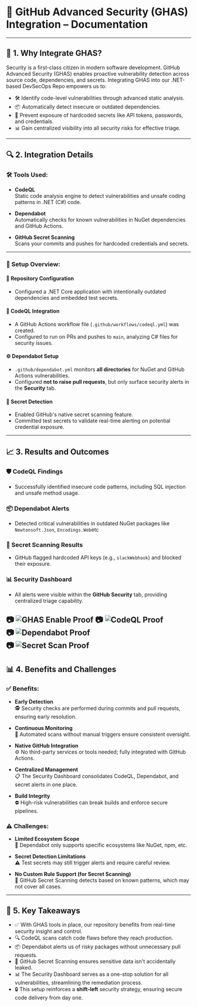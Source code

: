 # 🔐 GitHub Advanced Security (GHAS) Integration – Documentation

---

## 🌟 1. Why Integrate GHAS?

Security is a first-class citizen in modern software development. GitHub Advanced Security (GHAS) enables proactive vulnerability detection across source code, dependencies, and secrets. Integrating GHAS into our .NET-based DevSecOps Repo empowers us to:

- 🛠️ Identify code-level vulnerabilities through advanced static analysis.
- 📦 Automatically detect insecure or outdated dependencies.
- 🔑 Prevent exposure of hardcoded secrets like API tokens, passwords, and credentials.
- 📊 Gain centralized visibility into all security risks for effective triage.

---

## 🔍 2. Integration Details

### 🛠️ Tools Used:

- **CodeQL**  
  Static code analysis engine to detect vulnerabilities and unsafe coding patterns in .NET (C#) code.

- **Dependabot**  
  Automatically checks for known vulnerabilities in NuGet dependencies and GitHub Actions.

- **GitHub Secret Scanning**  
  Scans your commits and pushes for hardcoded credentials and secrets.

---

### 🧪 Setup Overview:

#### 📁 Repository Configuration

- Configured a .NET Core application with intentionally outdated dependencies and embedded test secrets.

#### 📝 CodeQL Integration

- A GitHub Actions workflow file (`.github/workflows/codeql.yml`) was created.
- Configured to run on PRs and pushes to `main`, analyzing C# files for security issues.

#### ⚙️ Dependabot Setup

- `.github/dependabot.yml` monitors **all directories** for NuGet and GitHub Actions vulnerabilities.
- Configured **not to raise pull requests**, but only surface security alerts in the **Security** tab.

#### 🔐 Secret Detection

- Enabled GitHub's native secret scanning feature.
- Committed test secrets to validate real-time alerting on potential credential exposure.

---

## 📈 3. Results and Outcomes

### 🛡️ CodeQL Findings

- Successfully identified insecure code patterns, including SQL injection and unsafe method usage.

### 📦 Dependabot Alerts

- Detected critical vulnerabilities in outdated NuGet packages like `Newtonsoft.Json`, `Encodings.Web`etc

### 🔑 Secret Scanning Results

- GitHub flagged hardcoded API keys (e.g., `slackWebhook`) and blocked their exposure.

### 📊 Security Dashboard

- All alerts were visible within the **GitHub Security** tab, providing centralized triage capability.

📷 ![GHAS Enable Proof](S1A/assets/ghas-enable-proof.png)
📷 ![CodeQL Proof](S1A/assets/codeql-proof.png)  
📷 ![Dependabot Proof](S1A/assets/dependabot-proof.png)  
📷 ![Secret Scan Proof](S1A/assets/secret-scan-proof.png)
---

## 📊 4. Benefits and Challenges

### ✅ Benefits:

- **Early Detection**  
  🕵️ Security checks are performed during commits and pull requests, ensuring early resolution.

- **Continuous Monitoring**  
  🔄 Automated scans without manual triggers ensure consistent oversight.

- **Native GitHub Integration**  
  ⚙️ No third-party services or tools needed; fully integrated with GitHub Actions.

- **Centralized Management**  
  📋 The Security Dashboard consolidates CodeQL, Dependabot, and secret alerts in one place.

- **Build Integrity**  
  ⛔ High-risk vulnerabilities can break builds and enforce secure pipelines.

### ⚠️ Challenges:

- **Limited Ecosystem Scope**  
  🚫 Dependabot only supports specific ecosystems like NuGet, npm, etc.

- **Secret Detection Limitations**  
  ⚠️ Test secrets may still trigger alerts and require careful review.

- **No Custom Rule Support (for Secret Scanning)**  
  🔐 GitHub Secret Scanning detects based on known patterns, which may not cover all cases.

---

## 🏁 5. Key Takeaways

- ✅ With GHAS tools in place, our repository benefits from real-time security insight and control.
- 🔍 CodeQL scans catch code flaws before they reach production.
- 📦 Dependabot alerts us of risky packages without unnecessary pull requests.
- 🔑 GitHub Secret Scanning ensures sensitive data isn't accidentally leaked.
- 📊 The Security Dashboard serves as a one-stop solution for all vulnerabilities, streamlining the remediation process.
- 🔒 This setup reinforces a **shift-left** security strategy, ensuring secure code delivery from day one.